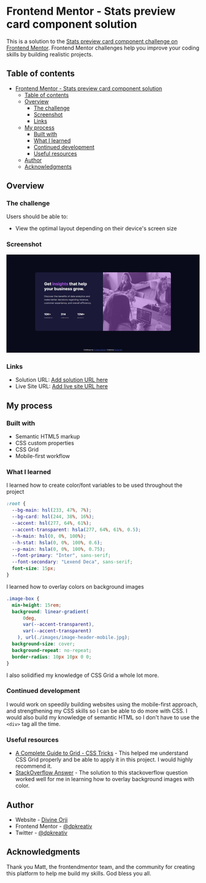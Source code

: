 # Frontend Mentor - Stats preview card component solution

This is a solution to the [Stats preview card component challenge on Frontend Mentor](https://www.frontendmentor.io/challenges/stats-preview-card-component-8JqbgoU62). Frontend Mentor challenges help you improve your coding skills by building realistic projects.

## Table of contents

- [Frontend Mentor - Stats preview card component solution](#frontend-mentor---stats-preview-card-component-solution)
  - [Table of contents](#table-of-contents)
  - [Overview](#overview)
    - [The challenge](#the-challenge)
    - [Screenshot](#screenshot)
    - [Links](#links)
  - [My process](#my-process)
    - [Built with](#built-with)
    - [What I learned](#what-i-learned)
    - [Continued development](#continued-development)
    - [Useful resources](#useful-resources)
  - [Author](#author)
  - [Acknowledgments](#acknowledgments)

## Overview

### The challenge

Users should be able to:

- View the optimal layout depending on their device's screen size

### Screenshot

![Screenshot](./screenshot.jpg)

### Links

- Solution URL: [Add solution URL here](https://your-solution-url.com)
- Live Site URL: [Add live site URL here](https://your-live-site-url.com)

## My process

### Built with

- Semantic HTML5 markup
- CSS custom properties
- CSS Grid
- Mobile-first workflow

### What I learned

I learned how to create color/font variables to be used throughout the project

```css
:root {
  --bg-main: hsl(233, 47%, 7%);
  --bg-card: hsl(244, 38%, 16%);
  --accent: hsl(277, 64%, 61%);
  --accent-transparent: hsla(277, 64%, 61%, 0.5);
  --h-main: hsl(0, 0%, 100%);
  --h-stat: hsla(0, 0%, 100%, 0.6);
  --p-main: hsla(0, 0%, 100%, 0.75);
  --font-primary: "Inter", sans-serif;
  --font-secondary: "Lexend Deca", sans-serif;
  font-size: 15px;
}
```

I learned how to overlay colors on background images

```css
.image-box {
  min-height: 15rem;
  background: linear-gradient(
      0deg,
      var(--accent-transparent),
      var(--accent-transparent)
    ), url(./images/image-header-mobile.jpg);
  background-size: cover;
  background-repeat: no-repeat;
  border-radius: 10px 10px 0 0;
}
```

I also solidified my knowledge of CSS Grid a whole lot more.

### Continued development

I would work on speedily building websites using the mobile-first approach, and strengthening my CSS skills so I can be able to do more with CSS. I would also build my knowledge of semantic HTML so I don't have to use the `<div>` tag all the time.

### Useful resources

- [A Complete Guide to Grid - CSS Tricks](https://css-tricks.com/snippets/css/complete-guide-grid/) - This helped me understand CSS Grid properly and be able to apply it in this project. I would highly recommend it.
- [StackOverflow Answer](https://stackoverflow.com/questions/36679649/how-to-add-a-color-overlay-to-a-background-image/36679903) - The solution to this stackoverflow question worked well for me in learning how to overlay background images with color.

## Author

- Website - [Divine Orji](https://dpkreativ.vercel.app)
- Frontend Mentor - [@dpkreativ](https://www.frontendmentor.io/profile/dpkreativ)
- Twitter - [@dpkreativ](https://www.twitter.com/dpkreativ)

## Acknowledgments

Thank you Matt, the frontendmentor team, and the community for creating this platform to help me build my skills. God bless you all.
